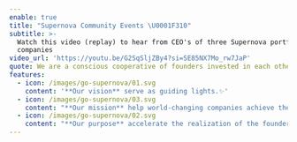 ```yaml
---
enable: true
title: "Supernova Community Events \U0001F310"
subtitle: >-
  Watch this video (replay) to hear from CEO's of three Supernova portfolio
  companies
video_url: 'https://youtu.be/G2SqSljZBy4?si=SE85NX7Mo_rw7JaP'
quote: We are a conscious cooperative of founders invested in each other’s success
features:
  - icon: /images/go-supernova/01.svg
    content: '**Our vision** serve as guiding lights.✨'
  - icon: /images/go-supernova/03.svg
    content: "**Our mission** help world-changing companies achieve their missions, faster. \U0001F680"
  - icon: /images/go-supernova/02.svg
    content: "**Our purpose** accelerate the realization of the founder’s vision - from the only perspective that truly understands, as founders ourselves. \U0001F4C8"
---
```


